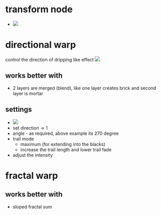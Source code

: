 # transform node

- <img src="./images/filter-nodes/transform-node-exmaple.gif">

# directional warp

control the direction of dripping like effect
<img src="./images/effects-nodes/directional-warp-usage.gif">

## works better with

- 2 layers are merged (blend), like one layer creates brick and second layer is mortar

## settings

- <img src="./images/effects-nodes/directional-warp-settings.gif">
- set direction -> 1
- angle - as required, above example its 270 degree
- trail mode
  - maximum (for extending into the blacks)
  - increase the trail length and lower trail fade
- adjust the intensity

# fractal warp

## works better with

- sloped fractal sum

